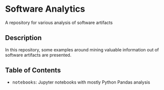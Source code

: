 # Software Analytics
A repository for various analysis of software artifacts

## Description
In this repository, some examples around mining valuable information out of software artifacts are presented.

## Table of Contents
* <tt>notebooks</tt>: Jupyter notebooks with mostly Python Pandas analysis
